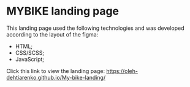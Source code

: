 # MYBIKE landing page

This landing page used the following technologies and was developed according to the layout of the figma:

- HTML;
- CSS/SCSS;
- JavaScript;

Click this link to view the landing page:
https://oleh-dehtiarenko.github.io/My-bike-landing/
